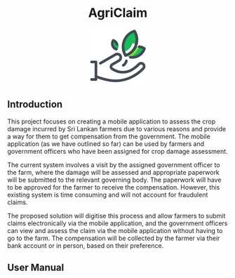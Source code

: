 <h1 align="center">AgriClaim</h1>

<p align="center">
 <img src="https://github.com/binoyPeries/AgriClaim/blob/master/assets/images/app-logo-128.svg?raw=true"
    alt="AgriClaim Logo" height="128"/>
</p>

## Introduction

This project focuses on creating a mobile application to assess the crop damage incurred by Sri Lankan farmers due to various reasons and provide a way for them to get compensation from the government. The mobile application (as we have outlined so far) can be used by farmers and government officers who have been assigned for crop damage assessment.

The current system involves a visit by the assigned government officer to the farm, where the damage will be assessed and appropriate paperwork will be submitted to the relevant governing body. The paperwork will have to be approved for the farmer to receive the compensation. However, this existing system is time consuming and will not account for fraudulent claims.

The proposed solution will digitise this process and allow farmers to submit claims electronically via the mobile application, and the government officers can view and assess the claim via the mobile application without having to go to the farm. The compensation will be collected by the farmer via their bank account or in person, based on their preference.

## User Manual
